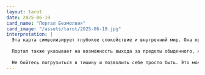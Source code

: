 ```yaml
---
layout: tarot
date: 2025-06-19
card_name: "Портал Безмолвия"
card_image: "/assets/tarot/2025-06-19.jpg"
interpretation: |
  Эта карта символизирует глубокое спокойствие и внутренний мир. Она приглашает вас остановиться и прислушаться к своим чувствам, к тому, что происходит внутри вас. Портал Безмолвия открывает двери в пространство, где вы можете найти ясность и понимание. Сегодняшний день может стать временем для медитации, рефлексии и самоанализа. Вы можете ощутить, как окружающий мир замедляется, и это позволит вам сосредоточиться на своих мыслях и чувствах.
  
  Портал также указывает на возможность выхода за пределы обыденного, на поиск новых путей и решений. Возможно, вам стоит задуматься о том, что действительно важно, и оставить позади лишние заботы и беспокойства. Это идеальный момент для того, чтобы задать себе вопросы о своих желаниях и целях.
  
  Не бойтесь погрузиться в тишину и позволить себе просто быть. Это может привести к неожиданным инсайтам и новым идеям. Используйте этот день, чтобы восстановить связь с собой и осознать, что вы действительно хотите в жизни. Портал Безмолвия — это не только место покоя, но и источник вдохновения, который может открыть перед вами новые горизонты.
---
```

